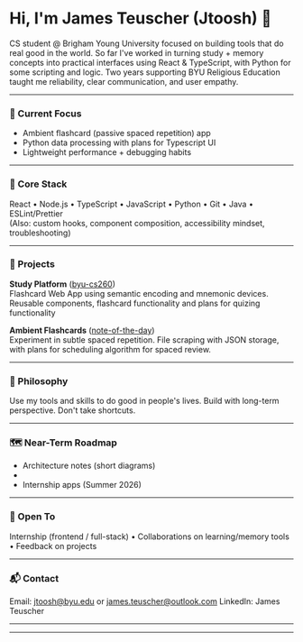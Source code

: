 # Hi, I'm James Teuscher (**Jtoosh**) 👋

CS student @ Brigham Young University focused on building tools that do real good in the world. So far I've worked in turning study + memory concepts into practical interfaces using React & TypeScript, with Python for some scripting and logic. Two years supporting BYU Religious Education taught me reliability, clear communication, and user empathy.

---

### 🚀 Current Focus
- Ambient flashcard (passive spaced repetition) app
- Python data processing with plans for Typescript UI
- Lightweight performance + debugging habits

---

### 🧩 Core Stack
React • Node.js • TypeScript • JavaScript • Python • Git • Java • ESLint/Prettier  
(Also: custom hooks, component composition, accessibility mindset, troubleshooting)

---

### 🌟 Projects
**Study Platform** ([byu-cs260](https://github.com/Jtoosh/byu-cs260))  
Flashcard Web App using semantic encoding and mnemonic devices. Reusable components, flashcard functionality and plans for quizing functionality

**Ambient Flashcards** ([note-of-the-day](https://github.com/Jtoosh/note-of-the-day))  
Experiment in subtle spaced repetition. File scraping with JSON storage, with plans for scheduling algorithm for spaced review.

---

### 🔬 Philosophy
Use my tools and skills to do good in people's lives. Build with long-term perspective. Don't take shortcuts.

---

### 🗺 Near-Term Roadmap

- Architecture notes (short diagrams)
- 
- Internship apps (Summer 2026)

---

### 🤝 Open To
Internship (frontend / full-stack) • Collaborations on learning/memory tools • Feedback on projects

---

### 📬 Contact
Email: jtoosh@byu.edu or james.teuscher@outlook.com 
LinkedIn: James Teuscher  

---

---
